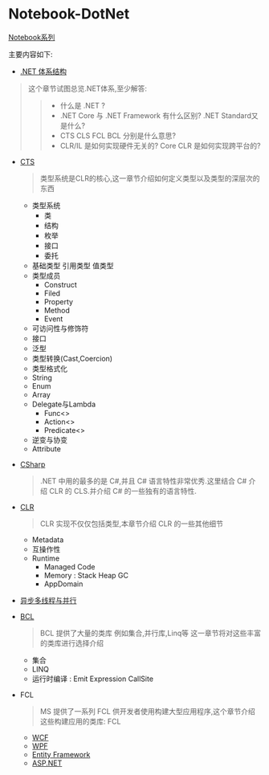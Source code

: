 # Notebook-DotNet

[Notebook系列](https://github.com/dp9u0/Notebook)

主要内容如下:

* [.NET 体系结构](./0.overview/README.md)

> 这个章节试图总览.NET体系,至少解答:
>
>> * 什么是 .NET ?
>> * .NET Core 与 .NET Framework 有什么区别? .NET Standard又是什么?
>> * CTS CLS FCL BCL 分别是什么意思?
>> * CLR/IL 是如何实现硬件无关的? Core CLR 是如何实现跨平台的?

* [CTS](./1.type/README.md)
  
  > 类型系统是CLR的核心,这一章节介绍如何定义类型以及类型的深层次的东西

  * 类型系统
    * 类
    * 结构
    * 枚举
    * 接口
    * 委托
  * 基础类型 引用类型 值类型
  * 类型成员
    * Construct
    * Filed
    * Property
    * Method
    * Event
  * 可访问性与修饰符
  * 接口
  * 泛型  
  * 类型转换(Cast,Coercion)
  * 类型格式化
  * String
  * Enum  
  * Array
  * Delegate与Lambda
    * Func<>
    * Action<>
    * Predicate<>
  * 逆变与协变
  * Attribute

* [CSharp](./2.csharp/README.md)

  > .NET 中用的最多的是 C#,并且 C# 语言特性非常优秀.这里结合 C# 介绍 CLR 的 CLS.并介绍 C# 的一些独有的语言特性.

* [CLR](./3.clr/README.md)

  > CLR 实现不仅仅包括类型,本章节介绍 CLR 的一些其他细节

  * Metadata  
  * 互操作性
  * Runtime
    * Managed Code
    * Memory : Stack Heap GC
    * AppDomain  

* [异步多线程与并行](./4.async&thread/README.md)

* [BCL](./5.bcl/README.md)

  > BCL 提供了大量的类库 例如集合,并行库,Linq等 这一章节将对这些丰富的类库进行选择介绍

  * 集合
  * LINQ
  * 运行时编译 : Emit Expression CallSite

* FCL

  > MS 提供了一系列 FCL 供开发者使用构建大型应用程序,这个章节介绍这些构建应用的类库: FCL

  * [WCF](./6.wcf/README.md)
  * [WPF](./7.wpf/README.md)
  * [Entity Framework](./8.ef/README.md)  
  * [ASP.NET](./9.asp.net/README.md)